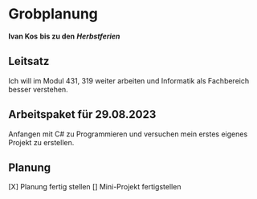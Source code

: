 # Grobplanung
**Ivan Kos**
**bis zu den** ***Herbstferien***
## Leitsatz 
Ich will im Modul 431, 319 weiter arbeiten und Informatik als Fachbereich besser verstehen.
## Arbeitspaket für 29.08.2023
Anfangen mit C# zu Programmieren und versuchen mein erstes eigenes Projekt zu erstellen.
## Planung
[X] Planung fertig stellen
[] Mini-Projekt fertigstellen


